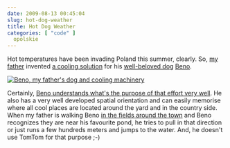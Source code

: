 ```yaml
---
date: 2009-08-13 00:45:04
slug: hot-dog-weather
title: Hot Dog Weather
categories: [ "code" ]
  opolskie
---
```


Hot temperatures have been invading Poland this summer, clearly. So, [my father](http://www.flickr.com/photos/marekloskot/3260778925/) invented [a cooling solution](http://www.flickr.com/photos/marekloskot/3757452899/in/set-72157613459109253/) for his [well-beloved dog](/?p=165) [Beno](http://www.flickr.com/photos/marekloskot/sets/72157613459109253/).





[![Beno, my father's dog and cooling machinery](http://farm4.static.flickr.com/3472/3757452899_38a0e18bd1.jpg)](http://www.flickr.com/photos/marekloskot/3757452899/in/set-72157613459109253/)





Certainly, [Beno understands what's the purpose of that effort very well](http://edition.cnn.com/2009/LIVING/personal/08/07/smart.dogs/). He also has a very well developed spatial orientation and can easily memorise where all cool places are located around the yard and in the country side. When my father is walking Beno [in the fields around the town](http://maps.google.pl/maps?f=q&source=s_q&hl=pl&geocode=&q=strzelce+opolskie&sll=52.025459,19.204102&sspn=7.926748,23.269043&ie=UTF8&z=13) and Beno recognizes they are near his favourite pond, he tries to pull in that direction or just runs a few hundreds meters and jumps to the water. And, he doesn't use TomTom for that purpose ;-)
